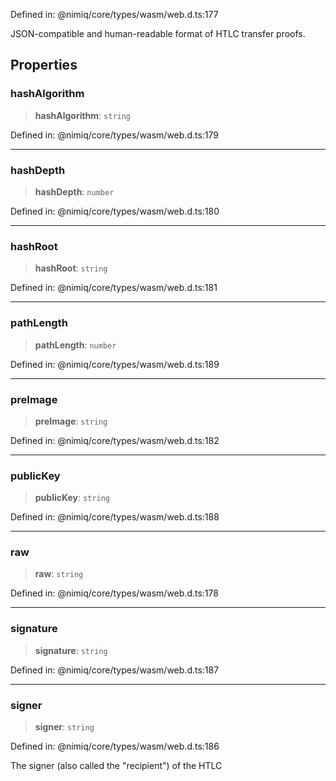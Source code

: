 Defined in: @nimiq/core/types/wasm/web.d.ts:177

JSON-compatible and human-readable format of HTLC transfer proofs.

## Properties

### hashAlgorithm

> **hashAlgorithm**: `string`

Defined in: @nimiq/core/types/wasm/web.d.ts:179

***

### hashDepth

> **hashDepth**: `number`

Defined in: @nimiq/core/types/wasm/web.d.ts:180

***

### hashRoot

> **hashRoot**: `string`

Defined in: @nimiq/core/types/wasm/web.d.ts:181

***

### pathLength

> **pathLength**: `number`

Defined in: @nimiq/core/types/wasm/web.d.ts:189

***

### preImage

> **preImage**: `string`

Defined in: @nimiq/core/types/wasm/web.d.ts:182

***

### publicKey

> **publicKey**: `string`

Defined in: @nimiq/core/types/wasm/web.d.ts:188

***

### raw

> **raw**: `string`

Defined in: @nimiq/core/types/wasm/web.d.ts:178

***

### signature

> **signature**: `string`

Defined in: @nimiq/core/types/wasm/web.d.ts:187

***

### signer

> **signer**: `string`

Defined in: @nimiq/core/types/wasm/web.d.ts:186

The signer (also called the \"recipient\") of the HTLC
